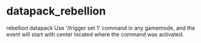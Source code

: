 # datapack_rebellion
rebellion datapack
Use '/trigger set 1' command in any gamemode, and the event will start with center located where the command was activated.
